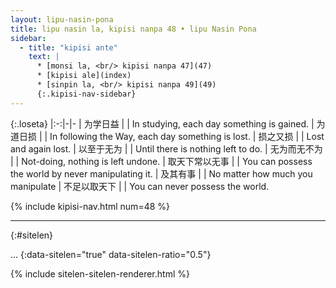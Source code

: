 ```yaml
---
layout: lipu-nasin-pona
title: lipu nasin la, kipisi nanpa 48 • lipu Nasin Pona
sidebar:
  - title: "kipisi ante"
    text: |
      * [monsi la, <br/> kipisi nanpa 47](47)
      * [kipisi ale](index)
      * [sinpin la, <br/> kipisi nanpa 49](49)
      {:.kipisi-nav-sidebar}
---
```


{:.loseta}
|:-:|-|-
| 为学日益       |  | In studying, each day something is gained.
| 为道日损       |  | In following the Way, each day something is lost.
| 损之又损       |  | Lost and again lost.
| 以至于无为     |  | Until there is nothing left to do.
| 无为而无不为   |  | Not-doing, nothing is left undone.
| 取天下常以无事 |  | You can possess the world by never manipulating it.
| 及其有事       |  | No matter how much you manipulate
| 不足以取天下   |  | You can never possess the world.

{% include kipisi-nav.html num=48 %}

-------
{:#sitelen}

...
{:data-sitelen="true" data-sitelen-ratio="0.5"}

{% include sitelen-sitelen-renderer.html %}
